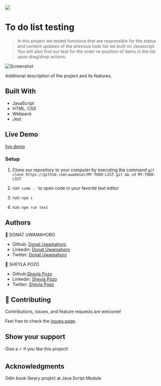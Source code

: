 ![](https://img.shields.io/badge/Microverse-blueviolet)

# To do list testing

> In this project we tested functions that are responsible for the status and content updates of the previous todo list we built on Javascript. You will also find our test for the order re-position of items in the list upon drag/drop actions.

![Screenshot](https://user-images.githubusercontent.com/54015740/127682041-938c95d1-22f4-4d75-9555-f30e8e421ed8.png)

Additional description of the project and its features.

## Built With

- JavaScript
- HTML, CSS
- Webpack
- Jest

## Live Demo

[live demo](https://uwadonat.github.io/MY-TODO-LIST/)

### Setup

1. Clone our repository to your computer by executing the command `git clone https://github.com/uwadonat/MY-TODO-LIST.git && cd MY-TODO-LIST`

2. run: `code . ` to open code in your favorite text editor

3. run: `npm i`

4. run: `npm run test`

## Authors

👤 DONAT UWAMAHORO

- Github: [Donat Uwamahoro](https://github.com/uwadonat)
- Linkedin: [Donat Uwamahoro](https://www.linkedin.com/in/uwadonat)
- Twitter: [Donat Uwamahoro](https://twitter.com/uwahoroDonat)
  
 👤 SHEYLA POZO

- Github:[Sheyla Pozo](https://github.com/sheylaPozo)
- Linkedin: [Sheyla Pozo](https://www.linkedin.com/in/sheypozo/)
- Twitter: [Sheyla Pozo](https://twitter.com/sheyPozo)

## 🤝 Contributing

Contributions, issues, and feature requests are welcome!

Feel free to check the [issues page](https://github.com/uwadonat/MY-TODO-LIST/issues/new).

## Show your support

Give a ⭐️ if you like this project!

## Acknowledgments

Odin book library project at Java Script Module